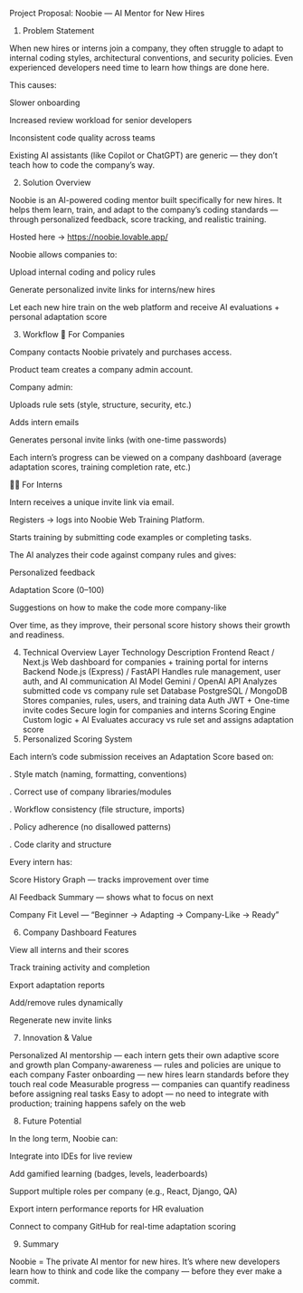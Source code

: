 Project Proposal: Noobie — AI Mentor for New Hires
1. Problem Statement

When new hires or interns join a company, they often struggle to adapt to internal coding styles, architectural conventions, and security policies.
Even experienced developers need time to learn how things are done here.

This causes:

Slower onboarding

Increased review workload for senior developers

Inconsistent code quality across teams

Existing AI assistants (like Copilot or ChatGPT) are generic — they don’t teach how to code the company’s way.

2. Solution Overview

Noobie is an AI-powered coding mentor built specifically for new hires.
It helps them learn, train, and adapt to the company’s coding standards — through personalized feedback, score tracking, and realistic training.

Hosted here ->  https://noobie.lovable.app/

Noobie allows companies to:

Upload internal coding and policy rules

Generate personalized invite links for interns/new hires

Let each new hire train on the web platform and receive AI evaluations + personal adaptation score

3. Workflow
🏢 For Companies

Company contacts Noobie privately and purchases access.

Product team creates a company admin account.

Company admin:

Uploads rule sets (style, structure, security, etc.)

Adds intern emails

Generates personal invite links (with one-time passwords)

Each intern’s progress can be viewed on a company dashboard (average adaptation scores, training completion rate, etc.)

👩‍💻 For Interns

Intern receives a unique invite link via email.

Registers → logs into Noobie Web Training Platform.

Starts training by submitting code examples or completing tasks.

The AI analyzes their code against company rules and gives:

Personalized feedback

Adaptation Score (0–100)

Suggestions on how to make the code more company-like

Over time, as they improve, their personal score history shows their growth and readiness.

4. Technical Overview
Layer	Technology	Description
Frontend	React / Next.js	Web dashboard for companies + training portal for interns
Backend	Node.js (Express) / FastAPI	Handles rule management, user auth, and AI communication
AI Model	Gemini / OpenAI API	Analyzes submitted code vs company rule set
Database	PostgreSQL / MongoDB	Stores companies, rules, users, and training data
Auth	JWT + One-time invite codes	Secure login for companies and interns
Scoring Engine	Custom logic + AI	Evaluates accuracy vs rule set and assigns adaptation score
5. Personalized Scoring System

Each intern’s code submission receives an Adaptation Score based on:

 . Style match (naming, formatting, conventions)

 . Correct use of company libraries/modules

 . Workflow consistency (file structure, imports)

 . Policy adherence (no disallowed patterns)

 . Code clarity and structure

Every intern has:

Score History Graph — tracks improvement over time

AI Feedback Summary — shows what to focus on next

Company Fit Level — “Beginner → Adapting → Company-Like → Ready”

6. Company Dashboard Features

View all interns and their scores

Track training activity and completion

Export adaptation reports

Add/remove rules dynamically

Regenerate new invite links


7. Innovation & Value

 Personalized AI mentorship — each intern gets their own adaptive score and growth plan
 Company-awareness — rules and policies are unique to each company
 Faster onboarding — new hires learn standards before they touch real code
 Measurable progress — companies can quantify readiness before assigning real tasks
 Easy to adopt — no need to integrate with production; training happens safely on the web

8. Future Potential

In the long term, Noobie can:

Integrate into IDEs for live review

Add gamified learning (badges, levels, leaderboards)

Support multiple roles per company (e.g., React, Django, QA)

Export intern performance reports for HR evaluation

Connect to company GitHub for real-time adaptation scoring

9. Summary

Noobie = The private AI mentor for new hires.
It’s where new developers learn how to think and code like the company — before they ever make a commit.
